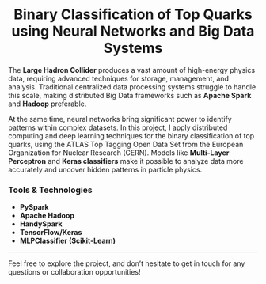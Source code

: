 <h1 style="text-align: center;">Binary Classification of Top Quarks using Neural Networks and Big Data Systems</h1>

The **Large Hadron Collider** produces a vast amount of high-energy physics data, requiring advanced techniques for storage, management, and analysis. Traditional centralized data processing systems struggle to handle this scale, making distributed Big Data frameworks such as **Apache Spark** and **Hadoop** preferable.

At the same time, neural networks bring significant power to identify patterns within complex datasets. In this project, I apply distributed computing and deep learning techniques for the binary classification of top quarks, using the ATLAS Top Tagging Open Data Set from the European Organization for Nuclear Research (CERN). Models like **Multi-Layer Perceptron** and **Keras classifiers** make it possible to analyze data more accurately and uncover hidden patterns in particle physics.

### Tools & Technologies
- **PySpark**
- **Apache Hadoop**
- **HandySpark**
- **TensorFlow/Keras**
- **MLPClassifier (Scikit-Learn)**

---

Feel free to explore the project, and don’t hesitate to get in touch for any questions or collaboration opportunities!


